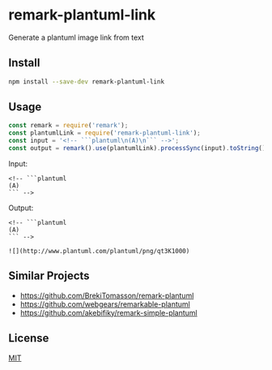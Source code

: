 # remark-plantuml-link

Generate a plantuml image link from text

## Install

```sh
npm install --save-dev remark-plantuml-link
```

## Usage

````javascript
const remark = require('remark');
const plantumlLink = require('remark-plantuml-link');
const input = '<!-- ```plantuml\n(A)\n``` -->';
const output = remark().use(plantumlLink).processSync(input).toString();
````

Input:

    <!-- ```plantuml
    (A)
    ``` -->

Output:

    <!-- ```plantuml
    (A)
    ``` -->

    ![](http://www.plantuml.com/plantuml/png/qt3K1000)

## Similar Projects

-   https://github.com/BrekiTomasson/remark-plantuml
-   https://github.com/webgears/remarkable-plantuml
-   https://github.com/akebifiky/remark-simple-plantuml

## License

[MIT](LICENSE)
